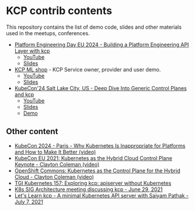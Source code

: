 # KCP contrib contents

This repository contains the list of demo code, slides and other materials used in the meetups, conferences.

- [Platform Engineering Day EU 2024 - Building a Platform Engineering API Layer with kcp](./20240319-platform-engineering-day-eu-paris/)
    - [YouTube](https://www.youtube.com/watch?v=az5Rm8Snms4)
    - [Slides](./20240319-platform-engineering-day-eu-paris/slides.pdf)
- [KCP ML shop](./20240321-kubecon-paris/) - KCP Service owner, provider and user
demo. 
    - [YouTube](https://www.youtube.com/watch?v=7op_r9R0fCo)
    - [Slides](./20240321-kubecon-paris/slides.pdf)
- [KubeCon'24 Salt Lake City, US -  Deep Dive Into Generic Control Planes and kcp](./20241013-kubecon-saltlakecity/slides.pdf)
    - [YouTube](https://www.youtube.com/watch?v=R9YUOo0MwqY)
    - [Slides](./20241013-kubecon-saltlakecity/slides.pdf)
    - [Demo](./20241013-kubecon-saltlakecity/)

## Other content

- [KubeCon 2024 - Paris - Why Kubernetes Is Inappropriate for Platforms and How to Make It Better (video)](https://www.youtube.com/watch?v=7op_r9R0fCo)
- [KubeCon EU 2021: Kubernetes as the Hybrid Cloud Control Plane Keynote - Clayton Coleman (video)](https://www.youtube.com/watch?v=oaPBYUfdFE8)
- [OpenShift Commons: Kubernetes as the Control Plane for the Hybrid Cloud - Clayton Coleman (video)](https://www.youtube.com/watch?v=Y3Y11Aj_01I)
- [TGI Kubernetes 157: Exploring kcp: apiserver without Kubernetes](https://youtu.be/FD_kY3Ey2pI)
- [K8s SIG Architecture meeting discussing kcp - June 29, 2021](https://www.youtube.com/watch?v=YrdAYoo-UQQ)
- [Let's Learn kcp - A minimal Kubernetes API server with Saiyam Pathak - July 7, 2021](https://www.youtube.com/watch?v=M4mn_LlCyzk)
